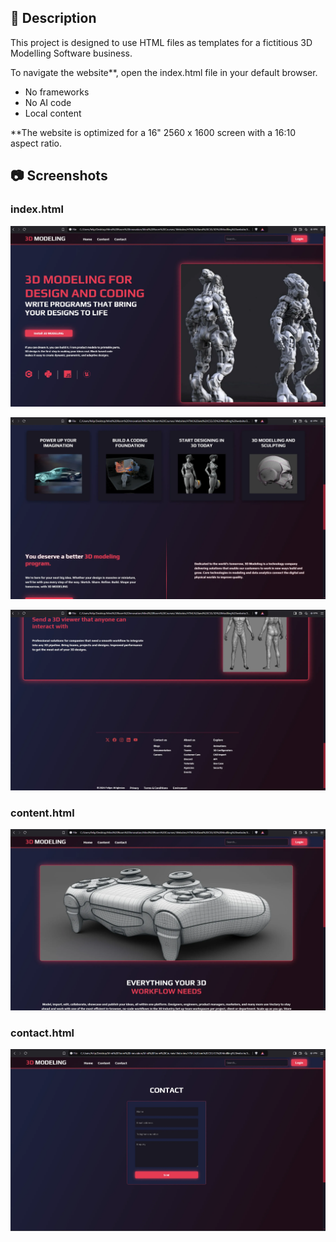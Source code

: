 ## 📄 Description

This project is designed to use HTML files as templates for a fictitious 3D Modelling Software business. 

To navigate the website**, open the index.html file in your default browser.

* No frameworks
* No AI code
* Local content

**The website is optimized for a 16" 2560 x 1600 screen with a 16:10 aspect ratio.

## 📷 Screenshots

### index.html
![Screenshot1](screenshots/Screenshot1.webp)

![Screenshot1](screenshots/Screenshot2.webp)

![Screenshot1](screenshots/Screenshot3.webp)


### content.html
![Screenshot1](screenshots/Screenshot4.webp)


### contact.html
![Screenshot1](screenshots/Screenshot5.webp)


